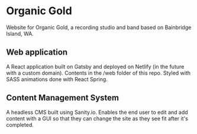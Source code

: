 <h1>Organic Gold</h1>
Website for Organic Gold, a recording studio and band based on Bainbridge Island, WA.

<h2>Web application</h2>
A React application built on Gatsby and deployed on Netlify (in the future with a custom domain). Contents in the /web folder of this repo. Styled with SASS animations done with React Spring.

<h2>Content Management System</h2>
A headless CMS built using Sanity.io. Enables the end user to edit and add content with a GUI so that they can change the site as they see fit after it's completed.